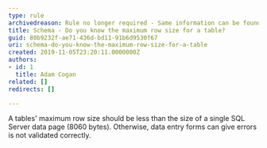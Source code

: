 ```yaml
---
type: rule
archivedreason: Rule no longer required - Same information can be found at https://rules.ssw.com.au/only-use-unicode-datatypes-in-special-circumstances
title: Schema - Do you know the maximum row size for a table?
guid: 80b9232f-ae71-436d-bd11-91b6d9530f67
uri: schema-do-you-know-the-maximum-row-size-for-a-table
created: 2019-11-05T23:20:11.0000000Z
authors:
- id: 1
  title: Adam Cogan
related: []
redirects: []

---
```


A tables' maximum row size should be less than the size of a single SQL Server data page (8060 bytes). Otherwise, data entry forms can give errors is not validated correctly.

<!--endintro-->
